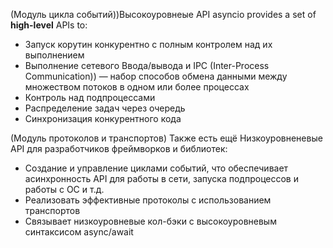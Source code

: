 
(Модуль цикла событий))Высокоуровнеые API asyncio provides a set of **high-level** APIs to:

- Запуск корутин конкурентно с полным контролем над их выполнением 
- Выполнение сетевого Ввода/вывода и  IPC (Inter-Process Communication)) — набор способов обмена данными между множеством потоков в одном или более процессах
- Контроль над подпроцессами
- Распределение задач через очередь
- Синхронизация конкурентного кода

(Модуль протоколов и транспортов) Также есть ещё Низкоуровненевые API для разработчиков фреймворков и библиотек:

- Создание и управление циклами событий, что обеспечивает асинхронность API для работы в сети, запуска подпроцессов и работы с ОС и т.д.
- Реализовать эффективные протоколы с использованием транспортов
- Связывает низкоуровневые кол-бэки с высокоуровневым синтаксисом async/await